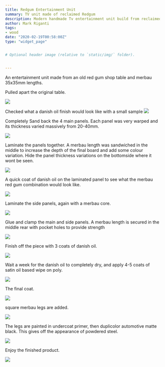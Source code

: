 ```yaml
---
title: Redgum Entertainment Unit
summary: TV unit made of reclaimed Redgum
description: Modern handmade Tv entertainment unit build from reclaimed red gum by Mark Riganti
author: Mark Riganti
tags:
- wood
date: "2020-02-19T00:58:00Z"
type: "widget_page" 


# Optional header image (relative to `static/img/` folder).


---
```


An entertainment unit made from an old red gum shop table and merbau 35x35mm lengths.

Pulled apart the original table.

![](/img/project/tv/I01.jpg) 

Checked what a danish oil finish would look like with a small sample
![](/img/project/tv/I02.jpg) 

Completely Sand back the 4 main panels. Each panel was very warped and its thickness varied massively from 20-40mm.

![](/img/project/tv/I03.jpg) 

Laminate the panels together. A merbau length was sandwiched in the middle to increase the depth of the final board and add some colour variation. Hide the panel thickness variations on the bottomside where it wont be seen.

![](/img/project/tv/I04.jpg) 

A quick coat of danish oil on the laminated panel to see what the merbau red gum combination would look like.

![](/img/project/tv/I05.jpg) 

Laminate the side panels, again with a merbau core.

![](/img/project/tv/I06.jpg) 

Glue and clamp the main and side panels. A merbau length is secured in the middle rear with pocket holes to provide strength

![](/img/project/tv/I07.jpg) 

Finish off the piece with 3 coats of danish oil.

![](/img/project/tv/I08.jpg) 

Wait a week for the danish oil to completely dry, and apply 4-5 coats of satin oil based wipe on poly.

![](/img/project/tv/I09.jpg) 

The final coat.

![](/img/project/tv/I10.jpg) 

square merbau legs are added.

![](/img/project/tv/I11.jpg) 

The legs are painted in undercoat primer, then duplicolor automotive matte black. This gives off the appearance of powdered steel.

![](/img/project/tv/G4.jpg) 

Enjoy the finished product.

![](/img/project/tv/G2.jpg) 


